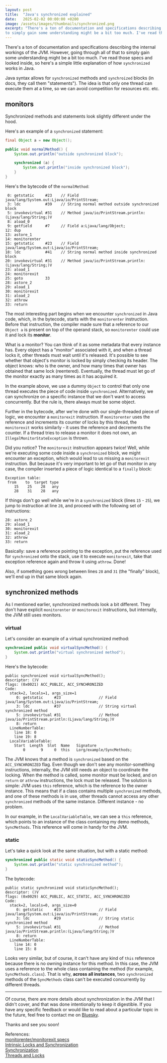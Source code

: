 ```yaml
---
layout: post
title:  "Java's synchronized explained"
date:   2025-02-02 00:00:00 +0200
image: /assets/images/thumbnails/synchronized.png
excerpt: "There's a ton of documentation and specifications describing the internal workings of the JVM. However, going through all of that
to simply gain some understanding might be a bit too much. I've read those specs and looked inside, so here's a simple little explanation of how `synchronized` works in Java..."
---
```


There's a ton of documentation and specifications describing the internal workings of the JVM. However, going through all of that
to simply gain some understanding might be a bit too much. I've read those specs and looked inside, so here's a simple little
explanation of how `synchronized` works in Java.

Java syntax allows for `synchronized` methods and `synchroized` blocks (in docs, they call them "statements").
The idea is that only one thread can execute them at a time, so we can avoid competition for resources etc. etc.

## monitors
Synchronized methods and statements look slightly different under the hood.

Here's an example of a `synchronized` statement:

```java
final Object a = new Object();

public void normalMethod() {
    System.out.println("outside synchronized block");

    synchronized (a) {
        System.out.println("inside synchronized block");
    }
}
```

Here's the bytecode of the `normalMethod`:

```text
 0: getstatic     #23    // Field java/lang/System.out:Ljava/io/PrintStream;
 3: ldc           #39    // String normal method outside synchronized block
 5: invokevirtual #31    // Method java/io/PrintStream.println:(Ljava/lang/String;)V
 8: aload_0
 9: getfield      #7     // Field a:Ljava/lang/Object;
12: dup
13: astore_1
14: monitorenter
15: getstatic     #23    // Field java/lang/System.out:Ljava/io/PrintStream;
18: ldc           #41    // String normal method inside synchronized block
20: invokevirtual #31    // Method java/io/PrintStream.println:(Ljava/lang/String;)V
23: aload_1
24: monitorexit
25: goto          33
28: astore_2
29: aload_1
30: monitorexit
31: aload_2
32: athrow
33: return
```

The most interesting part begins when we encounter `synchronized` in Java code, which, in the bytecode, starts with the
`monitorenter` instruction. Before that instruction, the compiler made sure that a reference to our `Object a` is present
on top of the operand stack, so `monitorenter` could use it and lock its **monitor**.

What is a monitor? You can think of it as some metadata that every instance has.
Every object has a "monitor" associated with it, and when a thread locks it, other threads must wait until it's released.
It's possible to see whether that object's monitor is locked by simply checking its header.
The object knows: who is the owner, and how many times that owner has obtained that same lock (reentered).
Eventually, the thread must let go of the monitor exactly as many times as it has acquired it.

In the example above, we use a dummy `Object` to control that only one thread executes the piece of code
inside `synchronized`. Alternatively, we can synchronize on a specific instance that we don't want to access concurrently.
But the rule is, there always must be some object.

Further in the bytecode, after we're done with our single-threaded piece of logic, we encounter a `monitorexit` instruction.
If `monitorenter` uses the reference and increments its counter of locks by this thread, the `monitorexit` works similarly -
it uses the reference and decrements the counter. If a thread tries to release a monitor it does not own, an `IllegalMonitorStateException` is thrown.

Did you notice? The `monitorexit` instruction appears twice!
Well, while we're executing some code inside a `synchronized` block, we might encounter an exception, which would lead to
us missing a `monitorexit` instruction. But because it's very important to let go of that monitor in any case,
the compiler inserted a piece of logic identical to a `finally` block:

```text
Exception table:
 from    to  target type
    15    25    28   any
    28    31    28   any
```

If things don't go well while we're in a `synchronized` block (lines `15` - `25`), we jump to instruction at line `28`,
and proceed with the following set of instructions:

```text
28: astore_2
29: aload_1
30: monitorexit
31: aload_2
32: athrow
33: return
```

Basically: save a reference pointing to the exception, put the reference used for `synchronized` onto the stack, use it to
execute `monitorexit`, take that exception reference again and throw it using `athrow`. Done!

Also, if something goes wrong between lines `28` and `31` (the "finally" block), we'll end up in that same block again.

## synchronized methods
As I mentioned earlier, synchronized methods look a bit different. They don't have explicit `monitorenter`
or `monitorexit` instructions, but internally, the JVM still uses monitors.

### virtual
Let's consider an example of a virtual synchronized method:

```java
synchronized public void virtualSyncMethod() {
    System.out.println("virtual synchronized method");
}
```

Here's the bytecode:
```text
public synchronized void virtualSyncMethod();
descriptor: ()V
flags: (0x0021) ACC_PUBLIC, ACC_SYNCHRONIZED
Code:
  stack=2, locals=1, args_size=1
     0: getstatic     #23                 // Field java/lang/System.out:Ljava/io/PrintStream;
     3: ldc           #37                 // String virtual synchronized method
     5: invokevirtual #31                 // Method java/io/PrintStream.println:(Ljava/lang/String;)V
     8: return
  LineNumberTable:
    line 18: 0
    line 19: 8
  LocalVariableTable:
    Start  Length  Slot  Name   Signature
        0       9     0  this   Lorg/example/SyncMethods;
```

The JVM knows that a method is `synchronized` based on the `ACC_SYNCHRONIZED` flag. Even though we don't see any
monitor-something instructions, internally, the JVM still needs an object to coordinate the locking. When the method
is called, some monitor must be locked, and on `return` or `athrow` instructions, the lock must be released.
The solution is simple: JVM uses `this` reference, which is the reference to the owner instance.
This means that if a class contains multiple `synchronized` methods, and one of these methods is in use, other threads
cannot access any other `synchronized` methods of the same instance. Different instance - no problem.

In our example, in the `LocalVariableTable`, we can see a `this` reference, which points to an instance of the class
containing my demo methods, `SyncMethods`. This reference will come in handy for the JVM.

### static
Let's take a quick look at the same situation, but with a static method:

```java
synchronized public static void staticSyncMethod() {
    System.out.println("static synchronized method");
}
```

The bytecode:

```text
public static synchronized void staticSyncMethod();
descriptor: ()V
flags: (0x0029) ACC_PUBLIC, ACC_STATIC, ACC_SYNCHRONIZED
Code:
  stack=2, locals=0, args_size=0
     0: getstatic     #23                 // Field java/lang/System.out:Ljava/io/PrintStream;
     3: ldc           #29                 // String static synchronized method
     5: invokevirtual #31                 // Method java/io/PrintStream.println:(Ljava/lang/String;)V
     8: return
  LineNumberTable:
    line 14: 0
    line 15: 8
```

Looks very similar, but of course, it can't have any kind of `this` reference because there is no owning instance for this method.
In this case, the JVM uses a reference to the whole class containing the method (for example, `SyncMethods.class`).
That is why, **across all instances**, two `synchronized` methods of the `SyncMethods` class can't be executed 
concurrently by different threads.

---
Of course, there are more details about synchronization in the JVM that I didn't cover, and that was done intentionally
to keep it digestible. If you have any specific feedback or would like to read about a particular topic in the future,
feel free to contact me on [Bluesky][bluesky].

Thanks and see you soon!

References:\
[monitorenter/monitorexit specs][1] \
[Intrinsic Locks and Synchronization][2] \
[Synchronization][3] \
[Threads and Locks][4]

[1]: https://docs.oracle.com/javase/specs/jvms/se6/html/Instructions2.doc9.html
[2]: https://docs.oracle.com/javase/tutorial/essential/concurrency/locksync.html
[3]: https://docs.oracle.com/javase/specs/jvms/se6/html/Compiling.doc.html#6530
[4]: https://docs.oracle.com/javase/specs/jvms/se6/html/Threads.doc.html#21294
[bluesky]: https://bsky.app/profile/nataliiadziubenko.com